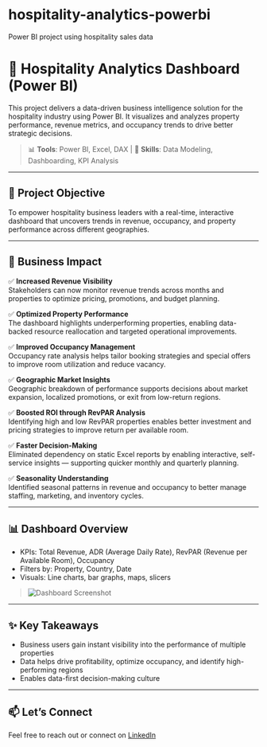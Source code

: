 # hospitality-analytics-powerbi
Power BI project using hospitality sales data

# 🏨 Hospitality Analytics Dashboard (Power BI)

This project delivers a data-driven business intelligence solution for the hospitality industry using Power BI. It visualizes and analyzes property performance, revenue metrics, and occupancy trends to drive better strategic decisions.

> 📊 **Tools**: Power BI, Excel, DAX | 🧠 **Skills**: Data Modeling, Dashboarding, KPI Analysis

---

## 🎯 Project Objective

To empower hospitality business leaders with a real-time, interactive dashboard that uncovers trends in revenue, occupancy, and property performance across different geographies.

---

## 💼 Business Impact

✅ **Increased Revenue Visibility**  
Stakeholders can now monitor revenue trends across months and properties to optimize pricing, promotions, and budget planning.

✅ **Optimized Property Performance**  
The dashboard highlights underperforming properties, enabling data-backed resource reallocation and targeted operational improvements.

✅ **Improved Occupancy Management**  
Occupancy rate analysis helps tailor booking strategies and special offers to improve room utilization and reduce vacancy.

✅ **Geographic Market Insights**  
Geographic breakdown of performance supports decisions about market expansion, localized promotions, or exit from low-return regions.

✅ **Boosted ROI through RevPAR Analysis**  
Identifying high and low RevPAR properties enables better investment and pricing strategies to improve return per available room.

✅ **Faster Decision-Making**  
Eliminated dependency on static Excel reports by enabling interactive, self-service insights — supporting quicker monthly and quarterly planning.

✅ **Seasonality Understanding**  
Identified seasonal patterns in revenue and occupancy to better manage staffing, marketing, and inventory cycles.

---

## 📊 Dashboard Overview

- KPIs: Total Revenue, ADR (Average Daily Rate), RevPAR (Revenue per Available Room), Occupancy
- Filters by: Property, Country, Date
- Visuals: Line charts, bar graphs, maps, slicers

> ![Dashboard Screenshot](images/dashboard.png)

---


## ✨ Key Takeaways

- Business users gain instant visibility into the performance of multiple properties  
- Data helps drive profitability, optimize occupancy, and identify high-performing regions  
- Enables data-first decision-making culture

---

## 📫 Let’s Connect

Feel free to reach out or connect on [LinkedIn](https://www.linkedin.com/in/prayag-raj-singh)


